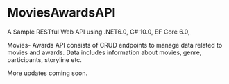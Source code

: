 # MoviesAwardsAPI
A Sample RESTful Web API using .NET6.0, C# 10.0, EF Core 6.0,

Movies- Awards API consists of CRUD endpoints to manage data related to movies and awards. Data includes information about movies, genre, participants, storyline etc.

More updates coming soon.
